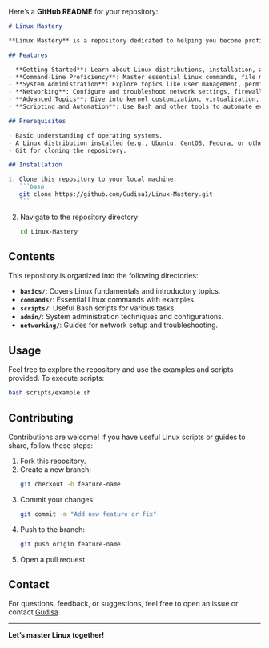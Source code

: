 Here’s a **GitHub README** for your repository:

````markdown
# Linux Mastery

**Linux Mastery** is a repository dedicated to helping you become proficient with the Linux operating system. Whether you're a beginner learning the basics or an advanced user exploring in-depth concepts, this repository offers valuable resources and examples to enhance your Linux skills.

## Features

- **Getting Started**: Learn about Linux distributions, installation, and basic system setup.
- **Command-Line Proficiency**: Master essential Linux commands, file manipulation, and shell scripting.
- **System Administration**: Explore topics like user management, permissions, and system monitoring.
- **Networking**: Configure and troubleshoot network settings, firewalls, and servers.
- **Advanced Topics**: Dive into kernel customization, virtualization, performance optimization, and more.
- **Scripting and Automation**: Use Bash and other tools to automate everyday tasks.

## Prerequisites

- Basic understanding of operating systems.
- A Linux distribution installed (e.g., Ubuntu, CentOS, Fedora, or others).
- Git for cloning the repository.

## Installation

1. Clone this repository to your local machine:
   ```bash
   git clone https://github.com/Gudisa1/Linux-Mastery.git
   ```
````

2. Navigate to the repository directory:
   ```bash
   cd Linux-Mastery
   ```

## Contents

This repository is organized into the following directories:

- **`basics/`**: Covers Linux fundamentals and introductory topics.
- **`commands/`**: Essential Linux commands with examples.
- **`scripts/`**: Useful Bash scripts for various tasks.
- **`admin/`**: System administration techniques and configurations.
- **`networking/`**: Guides for network setup and troubleshooting.

## Usage

Feel free to explore the repository and use the examples and scripts provided. To execute scripts:

```bash
bash scripts/example.sh
```

## Contributing

Contributions are welcome! If you have useful Linux scripts or guides to share, follow these steps:

1. Fork this repository.
2. Create a new branch:
   ```bash
   git checkout -b feature-name
   ```
3. Commit your changes:
   ```bash
   git commit -m "Add new feature or fix"
   ```
4. Push to the branch:
   ```bash
   git push origin feature-name
   ```
5. Open a pull request.

## Contact

For questions, feedback, or suggestions, feel free to open an issue or contact [Gudisa](https://github.com/Gudisa1).

---

**Let’s master Linux together!**

```

```
